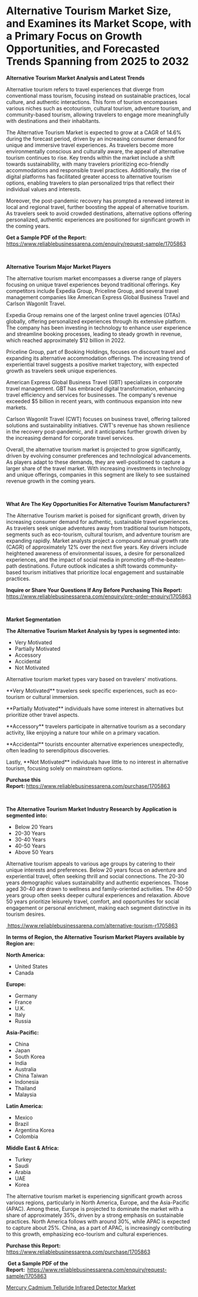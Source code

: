 <p><h1>Alternative Tourism Market Size, and Examines its Market Scope, with a Primary Focus on Growth Opportunities, and Forecasted Trends Spanning from 2025 to 2032</h1></p><p><strong>Alternative Tourism Market Analysis and Latest Trends</strong></p>
<p><p>Alternative tourism refers to travel experiences that diverge from conventional mass tourism, focusing instead on sustainable practices, local culture, and authentic interactions. This form of tourism encompasses various niches such as ecotourism, cultural tourism, adventure tourism, and community-based tourism, allowing travelers to engage more meaningfully with destinations and their inhabitants.</p><p>The Alternative Tourism Market is expected to grow at a CAGR of 14.6% during the forecast period, driven by an increasing consumer demand for unique and immersive travel experiences. As travelers become more environmentally conscious and culturally aware, the appeal of alternative tourism continues to rise. Key trends within the market include a shift towards sustainability, with many travelers prioritizing eco-friendly accommodations and responsible travel practices. Additionally, the rise of digital platforms has facilitated greater access to alternative tourism options, enabling travelers to plan personalized trips that reflect their individual values and interests.</p><p>Moreover, the post-pandemic recovery has prompted a renewed interest in local and regional travel, further boosting the appeal of alternative tourism. As travelers seek to avoid crowded destinations, alternative options offering personalized, authentic experiences are positioned for significant growth in the coming years.</p></p>
<p><strong>Get a Sample PDF of the Report:&nbsp;</strong> <a href="https://www.reliablebusinessarena.com/enquiry/request-sample/1705863?utm_campaign=3578&utm_medium=2&utm_source=Github&utm_content=ia&utm_term=27032025&utm_id=alternative-tourism">https://www.reliablebusinessarena.com/enquiry/request-sample/1705863</a></p>
<p>&nbsp;</p>
<p><strong>Alternative Tourism Major Market Players</strong></p>
<p><p>The alternative tourism market encompasses a diverse range of players focusing on unique travel experiences beyond traditional offerings. Key competitors include Expedia Group, Priceline Group, and several travel management companies like American Express Global Business Travel and Carlson Wagonlit Travel.</p><p>Expedia Group remains one of the largest online travel agencies (OTAs) globally, offering personalized experiences through its extensive platform. The company has been investing in technology to enhance user experience and streamline booking processes, leading to steady growth in revenue, which reached approximately $12 billion in 2022.</p><p>Priceline Group, part of Booking Holdings, focuses on discount travel and expanding its alternative accommodation offerings. The increasing trend of experiential travel suggests a positive market trajectory, with expected growth as travelers seek unique experiences. </p><p>American Express Global Business Travel (GBT) specializes in corporate travel management. GBT has embraced digital transformation, enhancing travel efficiency and services for businesses. The company's revenue exceeded $5 billion in recent years, with continuous expansion into new markets.</p><p>Carlson Wagonlit Travel (CWT) focuses on business travel, offering tailored solutions and sustainability initiatives. CWT's revenue has shown resilience in the recovery post-pandemic, and it anticipates further growth driven by the increasing demand for corporate travel services.</p><p>Overall, the alternative tourism market is projected to grow significantly, driven by evolving consumer preferences and technological advancements. As players adapt to these demands, they are well-positioned to capture a larger share of the travel market. With increasing investments in technology and unique offerings, companies in this segment are likely to see sustained revenue growth in the coming years.</p></p>
<p>&nbsp;</p>
<p><strong>What Are The Key Opportunities For Alternative Tourism Manufacturers?</strong></p>
<p><p>The Alternative Tourism market is poised for significant growth, driven by increasing consumer demand for authentic, sustainable travel experiences. As travelers seek unique adventures away from traditional tourism hotspots, segments such as eco-tourism, cultural tourism, and adventure tourism are expanding rapidly. Market analysts project a compound annual growth rate (CAGR) of approximately 12% over the next five years. Key drivers include heightened awareness of environmental issues, a desire for personalized experiences, and the impact of social media in promoting off-the-beaten-path destinations. Future outlook indicates a shift towards community-based tourism initiatives that prioritize local engagement and sustainable practices.</p></p>
<p><strong>Inquire or Share Your Questions If Any Before Purchasing This Report:</strong> <a href="https://www.reliablebusinessarena.com/enquiry/pre-order-enquiry/1705863?utm_campaign=3578&utm_medium=2&utm_source=Github&utm_content=ia&utm_term=27032025&utm_id=alternative-tourism">https://www.reliablebusinessarena.com/enquiry/pre-order-enquiry/1705863</a></p>
<p>&nbsp;</p>
<p><strong>Market Segmentation</strong></p>
<p><strong>The Alternative Tourism Market Analysis by types is segmented into:</strong></p>
<p><ul><li>Very Motivated</li><li>Partially Motivated</li><li>Accessory</li><li>Accidental</li><li>Not Motivated</li></ul></p>
<p><p>Alternative tourism market types vary based on travelers' motivations. </p><p>**Very Motivated** travelers seek specific experiences, such as eco-tourism or cultural immersion. </p><p>**Partially Motivated** individuals have some interest in alternatives but prioritize other travel aspects. </p><p>**Accessory** travelers participate in alternative tourism as a secondary activity, like enjoying a nature tour while on a primary vacation. </p><p>**Accidental** tourists encounter alternative experiences unexpectedly, often leading to serendipitous discoveries. </p><p>Lastly, **Not Motivated** individuals have little to no interest in alternative tourism, focusing solely on mainstream options.</p></p>
<p><strong>Purchase this Report:&nbsp;</strong><a href="https://www.reliablebusinessarena.com/purchase/1705863?utm_campaign=3578&utm_medium=2&utm_source=Github&utm_content=ia&utm_term=27032025&utm_id=alternative-tourism">https://www.reliablebusinessarena.com/purchase/1705863</a></p>
<p>&nbsp;</p>
<p><strong>The Alternative Tourism Market Industry Research by Application is segmented into:</strong></p>
<p><ul><li>Below 20 Years</li><li>20-30 Years</li><li>30-40 Years</li><li>40-50 Years</li><li>Above 50 Years</li></ul></p>
<p><p>Alternative tourism appeals to various age groups by catering to their unique interests and preferences. Below 20 years focus on adventure and experiential travel, often seeking thrill and social connections. The 20-30 years demographic values sustainability and authentic experiences. Those aged 30-40 are drawn to wellness and family-oriented activities. The 40-50 years group often seeks deeper cultural experiences and relaxation. Above 50 years prioritize leisurely travel, comfort, and opportunities for social engagement or personal enrichment, making each segment distinctive in its tourism desires.</p></p>
<p><a href="https://www.reliablebusinessarena.com/alternative-tourism-r1705863?utm_campaign=3578&utm_medium=2&utm_source=Github&utm_content=ia&utm_term=27032025&utm_id=alternative-tourism">&nbsp;https://www.reliablebusinessarena.com/alternative-tourism-r1705863</a></p>
<p><strong>In terms of Region, the Alternative Tourism Market Players available by Region are:</strong></p>
<p>
    <p> <strong> North America: </strong>
        <ul>
            <li>United States</li>
            <li>Canada</li>
        </ul>
        </p> 
    <p> <strong> Europe: </strong>
        <ul>
            <li>Germany</li>
            <li>France</li>
            <li>U.K.</li>
            <li>Italy</li>
            <li>Russia</li>
        </ul>
        </p> 
    <p> <strong> Asia-Pacific: </strong>
        <ul>
            <li>China</li>
            <li>Japan</li>
            <li>South Korea</li>
            <li>India</li>
            <li>Australia</li>
            <li>China Taiwan</li>
            <li>Indonesia</li>
            <li>Thailand</li>
            <li>Malaysia</li>
        </ul>
        </p> 
    <p> <strong> Latin America: </strong>
        <ul>
            <li>Mexico</li>
            <li>Brazil</li>
            <li>Argentina Korea</li>
            <li>Colombia</li>
        </ul>
        </p> 
    <p> <strong> Middle East & Africa: </strong>
        <ul>
            <li>Turkey</li>
            <li>Saudi</li>
            <li>Arabia</li>
            <li>UAE</li>
            <li>Korea</li>
        </ul>
    </p>
    </p>
<p><p>The alternative tourism market is experiencing significant growth across various regions, particularly in North America, Europe, and the Asia-Pacific (APAC). Among these, Europe is projected to dominate the market with a share of approximately 35%, driven by a strong emphasis on sustainable practices. North America follows with around 30%, while APAC is expected to capture about 25%. China, as a part of APAC, is increasingly contributing to this growth, emphasizing eco-tourism and cultural experiences.</p></p>
<p><strong>Purchase this Report: </strong><a href="https://www.reliablebusinessarena.com/purchase/1705863?utm_campaign=3578&utm_medium=2&utm_source=Github&utm_content=ia&utm_term=27032025&utm_id=alternative-tourism">https://www.reliablebusinessarena.com/purchase/1705863</a></p>
<p>&nbsp;<strong>Get a Sample PDF of the Report:&nbsp;&nbsp;</strong><a href="https://www.reliablebusinessarena.com/enquiry/request-sample/1705863?utm_campaign=3578&utm_medium=2&utm_source=Github&utm_content=ia&utm_term=27032025&utm_id=alternative-tourism">https://www.reliablebusinessarena.com/enquiry/request-sample/1705863</a></p>
<p><strong></strong></p>
<p><p><a href="https://github.com/rojannovarwd/Market-Research-Report-List-1/blob/main/mercury-cadmium-telluride-infrared-detector-market.md?utm_campaign=3578&utm_medium=2&utm_source=Github&utm_content=ia&utm_term=27032025&utm_id=alternative-tourism">Mercury Cadmium Telluride Infrared Detector Market</a></p></p>